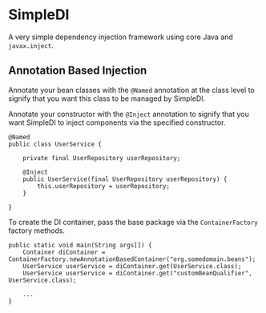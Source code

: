# SimpleDI
A very simple dependency injection framework using core Java and `javax.inject`.

## Annotation Based Injection
Annotate your bean classes with the `@Named` annotation at the class level to signify that you want this 
class to be managed by SimpleDI.

Annotate your constructor with the `@Inject` annotation to signify that you want SimpleDI to inject 
components via the specified constructor.
```
@Named
public class UserService {

    private final UserRepository userRepository;

    @Inject
    public UserService(final UserRepository userRepository) {
        this.userRepository = userRepository;
    }
    
}
```

To create the DI container, pass the base package via the `ContainerFactory` factory methods.

```
public static void main(String args[]) {
    Container diContainer = ContainerFactory.newAnnotationBasedContainer("org.somedomain.beans");
    UserService userService = diContainer.get(UserService.class);
    UserService userService = diContainer.get("customBeanQualifier", UserService.class);
    
    ...
}
```